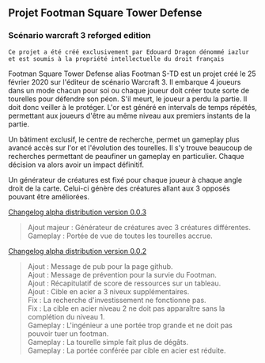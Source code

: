 ## Projet Footman Square Tower Defense
### Scénario warcraft 3 reforged edition

`
Ce projet a été créé exclusivement par Edouard Dragon dénommé iazlur et est soumis à la propriété intellectuelle du droit français
`

Footman Square Tower Defense alias Footman S-TD est un projet créé le 25 février 2020 sur l'éditeur de scénario Warcraft 3. Il embarque 4 joueurs dans un mode chacun pour soi ou chaque joueur doit créer toute sorte de tourelles pour défendre son péon. S'il meurt, le joueur a perdu la partie. Il doit donc veiller à le protéger. L'or est généré en intervals de temps répétés, permettant aux joueurs d'être au même niveau aux premiers instants de la partie.

Un bâtiment exclusif, le centre de recherche, permet un gameplay plus avancé accès sur l'or et l'évolution des tourelles. Il s'y trouve beaucoup de recherches permettant de peaufiner un gameplay en particulier. Chaque décision va alors avoir un impact définitif.

Un générateur de créatures est fixé pour chaque joueur à chaque angle droit de la carte. Celui-ci génère des créatures allant aux 3 opposés pouvant être améliorées.

[Changelog alpha distribution version 0.0.3](https://github.com/IazLur/footman-td/blob/v0.0.3/Footman%20Square%20TD%20-%20Official%200.0.3.w3m)

> Ajout majeur : Générateur de créatures avec 3 créatures différentes.\
> Gameplay : Portée de vue de toutes les tourelles accrue.

[Changelog alpha distribution version 0.0.2](https://github.com/IazLur/footman-td/blob/v0.0.2/Footman%20Square%20TD%20-%20Official%200.0.2.w3m)

> Ajout : Message de pub pour la page github.\
> Ajout : Message de prévention pour la survie du Footman.\
> Ajout : Récapitulatif de score de ressources sur un tableau.\
> Ajout : Cible en acier a 3 niveux supplémentaires.\
> Fix : La recherche d'investissement ne fonctionne pas.\
> Fix : La cible en acier niveau 2 ne doit pas apparaître sans la complétion du niveau 1.\
> Gameplay : L'ingénieur a une portée trop grande et ne doit pas pouvoir tuer un footman.\
> Gameplay : La tourelle simple fait plus de dégâts.\
> Gameplay : La portée conférée par cible en acier est réduite.